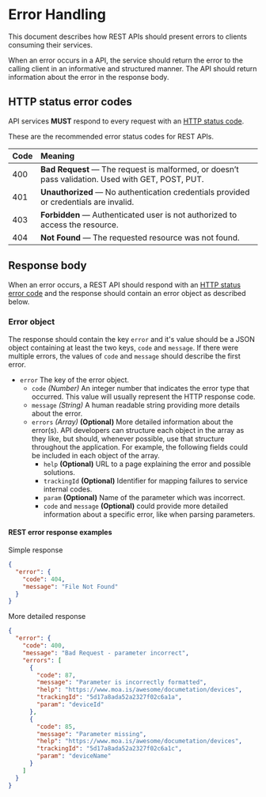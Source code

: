 # Error Handling

This document describes how REST APIs should present errors to clients
consuming their services.

When an error occurs in a API, the service should return the error to the calling
client in an informative and structured manner. The API should return
information about the error in the response body.

## HTTP status error codes

API services **MUST** respond to every request with an [HTTP status code].

These are the recommended error status codes for REST APIs.

| Code | Meaning                                                                                           |
| :--- | :------------------------------------------------------------------------------------------------ |
| 400  | **Bad Request** — The request is malformed, or doesn’t pass validation. Used with GET, POST, PUT. |
| 401  | **Unauthorized** — No authentication credentials provided or credentials are invalid.             |
| 403  | **Forbidden** — Authenticated user is not authorized to access the resource.                      |
| 404  | **Not Found** — The requested resource was not found.                                             |

## Response body

When an error occurs, a REST API should respond with an [HTTP status error code]
and the response should contain an error object as described below.

### Error object

The response should contain the key `error` and it's value should be a JSON object
containing at least the two keys, `code` and `message`. If there were multiple
errors, the values of `code` and `message` should describe the first error.

- `error` The key of the error object.
  - `code` _(Number)_ An integer number that indicates the error type that
    occurred. This value will usually represent the HTTP response code.
  - `message` _(String)_ A human readable string providing more details about the error.
  - `errors` _(Array)_ **(Optional)** More detailed information about the
    error(s). API developers can structure each object in the array as they
    like, but should, whenever possible, use that structure throughout the
    application. For example, the following fields could be included in each
    object of the array.
    - `help` **(Optional)** URL to a page explaining the error and possible
      solutions.
    - `trackingId` **(Optional)** Identifier for mapping failures to service
      internal codes.
    - `param` **(Optional)** Name of the parameter which was incorrect.
    - `code` and `message` **(Optional)** could provide more detailed
      information about a specific error, like when parsing parameters.

#### REST error response examples

Simple response

```json
{
  "error": {
    "code": 404,
    "message": "File Not Found"
  }
}
```

More detailed response

```json
{
  "error": {
    "code": 400,
    "message": "Bad Request - parameter incorrect",
    "errors": [
      {
        "code": 87,
        "message": "Parameter is incorrectly formatted",
        "help": "https://www.moa.is/awesome/documetation/devices",
        "trackingId": "5d17a8ada52a2327f02c6a1a",
        "param": "deviceId"
      },
      {
        "code": 85,
        "message": "Parameter missing",
        "help": "https://www.moa.is/awesome/documetation/devices",
        "trackingId": "5d17a8ada52a2327f02c6a1c",
        "param": "deviceName"
      }
    ]
  }
}
```

[http status code]: https://en.wikipedia.org/wiki/List_of_HTTP_status_codes
[http status error code]: #http-status-error-codes

